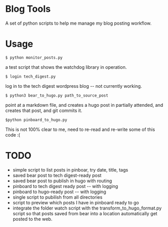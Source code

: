 # Blog Tools

A set of python scripts to help me manage my blog posting workflow.

# Usage


```
$ python monitor_posts.py
```

a test script that shows the watchdog library in operation.



```
$ login tech_digest.py
```

log in to the tech digest wordpress blog -- not currently working.



```
$ python3 bear_to_hugo.py path_to_source_post
```

point at a markdown file, and creates a hugo post in partially attended, and creates that post, and git commits it.


```
$python pinboard_to_hugo.py
```

This is not 100% clear to me, need to re-read and re-write some of this code :(





# TODO

- simple script to list posts in pinboar, try date, title, tags
- saved bear post to tech digest-ready post
- saved bear post to publish in hugo with routing
- pinboard to tech digest ready post  -- with logging
- pinboard to hugo-ready post  -- with logging 
- single script to pubilish from all directories
- script to preview which posts I have in pinboard ready to go
- integrate the folder watch script with the transform_to_hugo_format.py script so that posts saved from bear into a location automatically get posted to the web.
